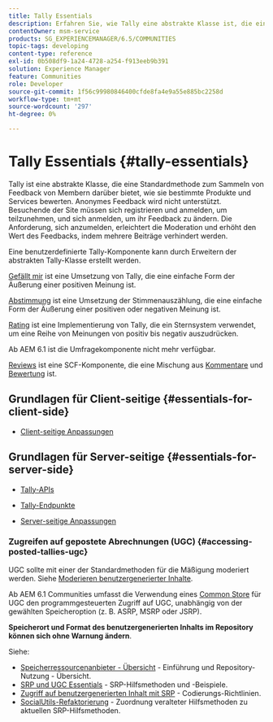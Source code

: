 ```yaml
---
title: Tally Essentials
description: Erfahren Sie, wie Tally eine abstrakte Klasse ist, die eine Standardmethode zum Sammeln von Feedback von Mitgliedern darüber bietet, wie sie bestimmte Produkte und Services schätzen.
contentOwner: msm-service
products: SG_EXPERIENCEMANAGER/6.5/COMMUNITIES
topic-tags: developing
content-type: reference
exl-id: 0b508df9-1a24-4728-a254-f913eeb9b391
solution: Experience Manager
feature: Communities
role: Developer
source-git-commit: 1f56c99980846400cfde8fa4e9a55e885bc2258d
workflow-type: tm+mt
source-wordcount: '297'
ht-degree: 0%

---
```


# Tally Essentials {#tally-essentials}

Tally ist eine abstrakte Klasse, die eine Standardmethode zum Sammeln von Feedback von Membern darüber bietet, wie sie bestimmte Produkte und Services bewerten. Anonymes Feedback wird nicht unterstützt. Besuchende der Site müssen sich registrieren und anmelden, um teilzunehmen, und sich anmelden, um ihr Feedback zu ändern. Die Anforderung, sich anzumelden, erleichtert die Moderation und erhöht den Wert des Feedbacks, indem mehrere Beiträge verhindert werden.

Eine benutzerdefinierte Tally-Komponente kann durch Erweitern der abstrakten Tally-Klasse erstellt werden.

[Gefällt mir](essentials-liking.md) ist eine Umsetzung von Tally, die eine einfache Form der Äußerung einer positiven Meinung ist.

[Abstimmung](essentials-voting.md) ist eine Umsetzung der Stimmenauszählung, die eine einfache Form der Äußerung einer positiven oder negativen Meinung ist.

[Rating](rating-basics.md) ist eine Implementierung von Tally, die ein Sternsystem verwendet, um eine Reihe von Meinungen von positiv bis negativ auszudrücken.

Ab AEM 6.1 ist die Umfragekomponente nicht mehr verfügbar.

[Reviews](reviews-basics.md) ist eine SCF-Komponente, die eine Mischung aus [Kommentare](essentials-comments.md) und [Bewertung](rating-basics.md) ist.

## Grundlagen für Client-seitige {#essentials-for-client-side}

* [Client-seitige Anpassungen](client-customize.md)

## Grundlagen für Server-seitige {#essentials-for-server-side}

* [Tally-APIs](https://developer.adobe.com/experience-manager/reference-materials/6-5/javadoc/com/adobe/cq/social/tally/client/api/package-summary.html)

* [Tally-Endpunkte](https://developer.adobe.com/experience-manager/reference-materials/6-5/javadoc/com/adobe/cq/social/tally/client/endpoints/package-summary.html)

* [Server-seitige Anpassungen](server-customize.md)

### Zugreifen auf gepostete Abrechnungen (UGC) {#accessing-posted-tallies-ugc}

UGC sollte mit einer der Standardmethoden für die Mäßigung moderiert werden.
Siehe [Moderieren benutzergenerierter Inhalte](moderate-ugc.md).

Ab AEM 6.1 Communities umfasst die Verwendung eines [Common Store](working-with-srp.md) für UGC den programmgesteuerten Zugriff auf UGC, unabhängig von der gewählten Speicheroption (z. B. ASRP, MSRP oder JSRP).

**Speicherort und Format des benutzergenerierten Inhalts im Repository können sich ohne Warnung ändern**.

Siehe:

* [Speicherressourcenanbieter - Übersicht](srp.md) - Einführung und Repository-Nutzung - Übersicht.
* [SRP und UGC Essentials](srp-and-ugc.md) - SRP-Hilfsmethoden und -Beispiele.
* [Zugriff auf benutzergenerierten Inhalt mit SRP](accessing-ugc-with-srp.md) - Codierungs-Richtlinien.
* [SocialUtils-Refaktorierung](socialutils.md) - Zuordnung veralteter Hilfsmethoden zu aktuellen SRP-Hilfsmethoden.

